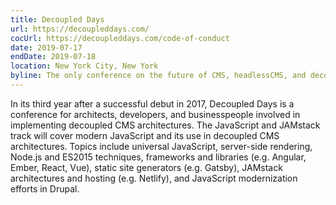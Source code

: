```yaml
---
title: Decoupled Days
url: https://decoupleddays.com/
cocUrl: https://decoupleddays.com/code-of-conduct
date: 2019-07-17
endDate: 2019-07-18
location: New York City, New York
byline: The only conference on the future of CMS, headlessCMS, and decoupledCMS.
---
```


In its third year after a successful debut in 2017, Decoupled Days is a conference for architects, developers, and businesspeople involved in implementing decoupled CMS architectures. The JavaScript and JAMstack track will cover modern JavaScript and its use in decoupled CMS architectures. Topics include universal JavaScript, server-side rendering, Node.js and ES2015 techniques, frameworks and libraries (e.g. Angular, Ember, React, Vue), static site generators (e.g. Gatsby), JAMstack architectures and hosting (e.g. Netlify), and JavaScript modernization efforts in Drupal.
